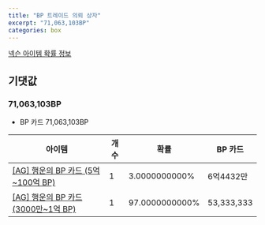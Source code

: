 ```yaml
---
title: "BP 트레이드 의뢰 상자"
excerpt: "71,063,103BP"
categories: box
---
```

[넥슨 아이템 확률 정보](http://iteminfo.nexon.com/probability/fo4?sn=6916)

## 기댓값
### 71,063,103BP
  - BP 카드 71,063,103BP

|아이템|개수|확률|BP 카드|
|---|---|---|---|
|[[AG] 행운의 BP 카드 (5억~100억 BP)](/bp/6923)|1|3.0000000000%|6억4432만|
|[[AG] 행운의 BP 카드 (3000만~1억 BP)](/bp/6924)|1|97.0000000000%|53,333,333|
